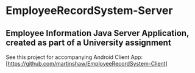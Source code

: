# EmployeeRecordSystem-Server

##  Employee Information Java Server Application, created as part of a University assignment 

See this project for accompanying Android Client App:
[https://github.com/martinshaw/EmployeeRecordSystem-Client]

